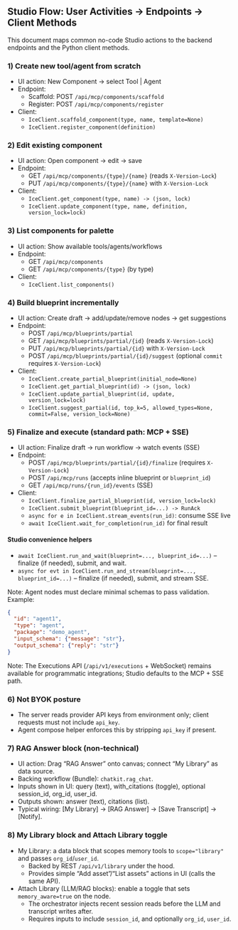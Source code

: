 ## Studio Flow: User Activities → Endpoints → Client Methods

This document maps common no-code Studio actions to the backend endpoints and the Python client methods.

### 1) Create new tool/agent from scratch
- UI action: New Component → select Tool | Agent
- Endpoint:
  - Scaffold: POST `/api/mcp/components/scaffold`
  - Register: POST `/api/mcp/components/register`
- Client:
  - `IceClient.scaffold_component(type, name, template=None)`
  - `IceClient.register_component(definition)`

### 2) Edit existing component
- UI action: Open component → edit → save
- Endpoint:
  - GET `/api/mcp/components/{type}/{name}` (reads `X-Version-Lock`)
  - PUT `/api/mcp/components/{type}/{name}` with `X-Version-Lock`
- Client:
  - `IceClient.get_component(type, name) -> (json, lock)`
  - `IceClient.update_component(type, name, definition, version_lock=lock)`

### 3) List components for palette
- UI action: Show available tools/agents/workflows
- Endpoint:
  - GET `/api/mcp/components`
  - GET `/api/mcp/components/{type}` (by type)
- Client:
  - `IceClient.list_components()`

### 4) Build blueprint incrementally
- UI action: Create draft → add/update/remove nodes → get suggestions
- Endpoint:
  - POST `/api/mcp/blueprints/partial`
  - GET `/api/mcp/blueprints/partial/{id}` (reads `X-Version-Lock`)
  - PUT `/api/mcp/blueprints/partial/{id}` with `X-Version-Lock`
  - POST `/api/mcp/blueprints/partial/{id}/suggest` (optional `commit` requires `X-Version-Lock`)
- Client:
  - `IceClient.create_partial_blueprint(initial_node=None)`
  - `IceClient.get_partial_blueprint(id) -> (json, lock)`
  - `IceClient.update_partial_blueprint(id, update, version_lock=lock)`
  - `IceClient.suggest_partial(id, top_k=5, allowed_types=None, commit=False, version_lock=None)`

### 5) Finalize and execute (standard path: MCP + SSE)
- UI action: Finalize draft → run workflow → watch events (SSE)
- Endpoint:
  - POST `/api/mcp/blueprints/partial/{id}/finalize` (requires `X-Version-Lock`)
  - POST `/api/mcp/runs` (accepts inline blueprint or `blueprint_id`)
  - GET `/api/mcp/runs/{run_id}/events` (SSE)
- Client:
  - `IceClient.finalize_partial_blueprint(id, version_lock=lock)`
  - `IceClient.submit_blueprint(blueprint_id=...) -> RunAck`
  - `async for e in IceClient.stream_events(run_id)`: consume SSE live
  - `await IceClient.wait_for_completion(run_id)` for final result

#### Studio convenience helpers
- `await IceClient.run_and_wait(blueprint=..., blueprint_id=...)` – finalize (if needed), submit, and wait.
- `async for evt in IceClient.run_and_stream(blueprint=..., blueprint_id=...)` – finalize (if needed), submit, and stream SSE.

Note: Agent nodes must declare minimal schemas to pass validation. Example:
```json
{
  "id": "agent1",
  "type": "agent",
  "package": "demo_agent",
  "input_schema": {"message": "str"},
  "output_schema": {"reply": "str"}
}
```

Note: The Executions API (`/api/v1/executions` + WebSocket) remains available
for programmatic integrations; Studio defaults to the MCP + SSE path.

### 6) Not BYOK posture
- The server reads provider API keys from environment only; client requests must not include `api_key`.
- Agent compose helper enforces this by stripping `api_key` if present.

### 7) RAG Answer block (non-technical)
- UI action: Drag “RAG Answer” onto canvas; connect “My Library” as data source.
- Backing workflow (Bundle): `chatkit.rag_chat`.
- Inputs shown in UI: query (text), with_citations (toggle), optional session_id, org_id, user_id.
- Outputs shown: answer (text), citations (list).
- Typical wiring: [My Library] → [RAG Answer] → [Save Transcript] → [Notify].

### 8) My Library block and Attach Library toggle
- My Library: a data block that scopes memory tools to `scope="library"` and passes `org_id`/`user_id`.
  - Backed by REST `/api/v1/library` under the hood.
  - Provides simple “Add asset”/“List assets” actions in UI (calls the same API).
- Attach Library (LLM/RAG blocks): enable a toggle that sets `memory_aware=true` on the node.
  - The orchestrator injects recent session reads before the LLM and transcript writes after.
  - Requires inputs to include `session_id`, and optionally `org_id`, `user_id`.
